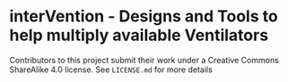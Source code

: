 

# interVention - Designs and Tools to help multiply available Ventilators

Contributors to this project submit their work under a Creative Commons ShareAlike 4.0 license. See `LICENSE.md` for more details
